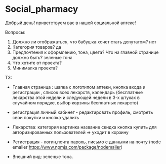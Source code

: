 # Social_pharmacy
Добрый день! приветствуем вас в нашей социальной аптеке!

Вопросы:
1. Должно ли отображаться, что бабушка хочет стать депутатом? нет
2. Категория товаров? да
3. Предпочтения к оформлению, тона, цвета? Что на главной странице должно быть? зеленые тона 
4. Что хотите от проекта? 
5. Минималка проекта?

ТЗ: 
- Главная страница : шапка с логотипом аптеки, кнопка входа и регистрации ,
 список всех лекарств, 
 календарь
 (бесплатные лекарства этой недели и следующей недели в 3-х штуках в случайном порядке, выбор корзины бесплатных лекарств)

- регистрация личный кабинет - редактировать профиль, смотреть свои покупки и кнопка удалить

- Лекарства:
категория 
картинка
название
скидка
кнопка купить для авторизированных пользователей => уходит в корзину 

- Регистрация - логин,почта пароль, письмо с данными на почту (node emailer https://www.npmjs.com/package/nodemailer)
<!-- npm i calendar -->
<!-- npm i nodemailer -->
- Внешний вид: зеленые тона. 


